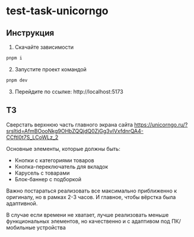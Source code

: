 # test-task-unicorngo

## Инструкция

1. Скачайте зависимости

```bash
pnpm i
```

2. Запустите проект командой

```bash
pnpm dev
```

3. Перейдите по ссылке: http://localhost:5173

## ТЗ

Сверстать верхнюю часть главного экрана сайта https://unicorngo.ru/?srsltid=AfmBOooNkg9OHbZQQjdQ0ZjGg3vIVxfdnrQA4-CCftl0t7S_LCoWLz_2

Основные элементы, которые должны быть:

- Кнопки с категориями товаров
- Кнопка-переключатель для вкладок
- Карусель с товарами
- Блок-баннер с подборкой

Важно постараться реализовать все максимально приближенно к оригиналу, но в рамках 2-3 часов. И главное, чтобы вёрстка была адаптивной.

В случае если времени не хватает, лучше реализовать меньше функциональных элементов, но качественно и с адаптивом под ПК/мобильные устройства
